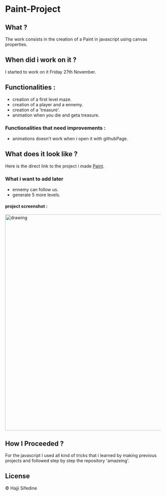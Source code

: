 # Paint-Project

## What ?

The work consists in the creation of a Paint in javascript using canvas properties.

## When did i work on it ?

I started to work on it Friday 27th November.

## **Functionalities :**

- creation of a first level maze.
- creation of a player and a ennemy.
- creation of a 'treasure'.
- animation when you die and geta treasure.

### **Functionalities that need improvements :**

- animations doesn't work when i open it with githubPage.

## What does it look like ?

Here is the direct link to the project i made [Paint](https://sifedine-hajji.github.io/Paint-Project/.).

### **What i want to add later**

- ennemy can follow us.
- generate 5 more levels.

#### project screenshot :

<img src="Pics/Screenshot.PNG" alt="drawing" width="700"/>

## How I Proceeded ?

For the javascript I used all kind of tricks that i learned by making previous projects and followed step by step the repository 'amazeing'.

## License

© Hajji Sifedine
